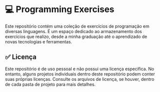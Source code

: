 # 💻 Programming Exercises

Este repositório contém uma coleção de exercícios de programação em diversas linguagens. É um espaço dedicado ao armazenamento dos exercícios que realizo, desde a minha graduação até o aprendizado de novas tecnologias e ferramentas.

## ✅ Licença

Este repositório é de uso pessoal e não possui uma licença específica. No entanto, alguns projetos individuais dentro deste repositório podem conter suas próprias licenças. Consulte os arquivos de licença, se houver, dentro de cada pasta de projeto para mais detalhes.
